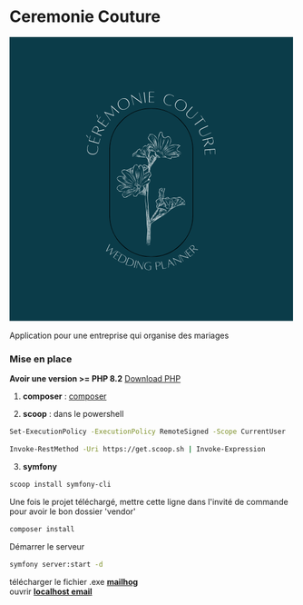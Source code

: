 # Ceremonie Couture

![logo](public/img/logo/logo-noncropped.png)

Application pour une entreprise qui organise des mariages

### Mise en place 

**Avoir une version >= PHP 8.2**
[Download PHP](https://windows.php.net/download#php-8.2)

1. **composer** : [composer](https://getcomposer.org/download/) 

2. **scoop** : dans le powershell
 
``` sh
Set-ExecutionPolicy -ExecutionPolicy RemoteSigned -Scope CurrentUser  
```

``` sh
Invoke-RestMethod -Uri https://get.scoop.sh | Invoke-Expression
```

3. **symfony**

``` sh
scoop install symfony-cli
```

Une fois le projet téléchargé, mettre cette ligne dans l'invité de commande pour avoir le bon dossier 'vendor'

``` sh
composer install
```
Démarrer le serveur
``` sh
symfony server:start -d
```

télécharger le fichier .exe **[mailhog](https://github.com/mailhog/MailHog/releases)**    
ouvrir **[localhost email](http://localhost:8025/)**  
